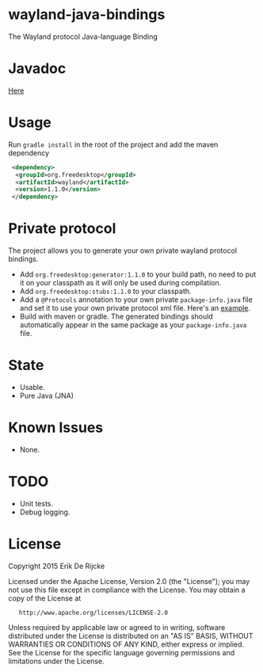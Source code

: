 wayland-java-bindings
=====================

The Wayland protocol Java-language Binding

Javadoc
=======
[Here](http://zubnix.github.io/wayland-java-bindings/)

Usage
====================
Run `gradle install` in the root of the project and add the maven dependency 
```xml
 <dependency>
  <groupId>org.freedesktop</groupId>
  <artifactId>wayland</artifactId>
  <version>1.1.0</version>
 </dependency>
```

Private protocol
================
The project allows you to generate your own private wayland protocol bindings.
 - Add `org.freedesktop:generator:1.1.0` to your build path, no need to put it on your classpath as it will only be used during compilation.
 - Add `org.freedesktop:stubs:1.1.0` to your classpath.
 - Add a `@Protocols` annotation to your own private `package-info.java` file and set it to use your own private protocol xml file. Here's an [example](wayland/src/main/java/org/freedesktop/wayland/package-info.java).
 - Build with maven or gradle. The generated bindings should automatically appear in the same package as your `package-info.java` file.

State
=====
 - Usable.
 - Pure Java (JNA)

Known Issues
============
 - None.

TODO
====
 - Unit tests.
 - Debug logging.

License
=======
   Copyright 2015 Erik De Rijcke

   Licensed under the Apache License, Version 2.0 (the "License");
   you may not use this file except in compliance with the License.
   You may obtain a copy of the License at

       http://www.apache.org/licenses/LICENSE-2.0

   Unless required by applicable law or agreed to in writing, software
   distributed under the License is distributed on an "AS IS" BASIS,
   WITHOUT WARRANTIES OR CONDITIONS OF ANY KIND, either express or implied.
   See the License for the specific language governing permissions and
   limitations under the License.
